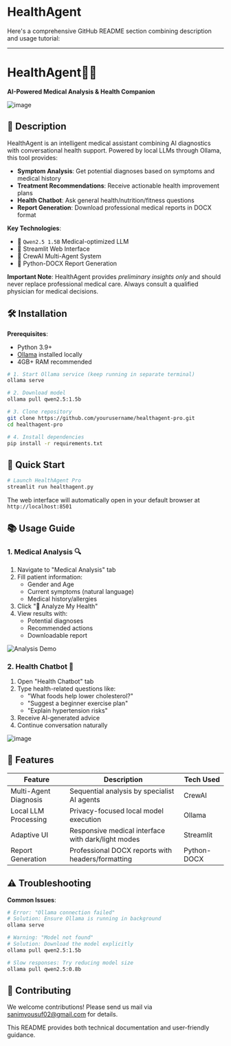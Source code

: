 # HealthAgent
Here's a comprehensive GitHub README section combining description and usage tutorial:

---

# HealthAgent🤖🏥

**AI-Powered Medical Analysis & Health Companion**

![image](https://github.com/user-attachments/assets/716a0ef8-46ce-4c4c-8694-e4fb04a1413e)


## 📖 Description

HealthAgent is an intelligent medical assistant combining AI diagnostics with conversational health support. Powered by local LLMs through Ollama, this tool provides:

- **Symptom Analysis**: Get potential diagnoses based on symptoms and medical history
- **Treatment Recommendations**: Receive actionable health improvement plans
- **Health Chatbot**: Ask general health/nutrition/fitness questions
- **Report Generation**: Download professional medical reports in DOCX format

**Key Technologies**:
- 🧠 `Qwen2.5 1.5B` Medical-optimized LLM
- 🚀 Streamlit Web Interface
- 🤖 CrewAI Multi-Agent System
- 📄 Python-DOCX Report Generation

**Important Note**: HealthAgent provides _preliminary insights only_ and should never replace professional medical care. Always consult a qualified physician for medical decisions.

## 🛠️ Installation

**Prerequisites**:
- Python 3.9+
- [Ollama](https://ollama.ai/) installed locally
- 4GB+ RAM recommended

```bash
# 1. Start Ollama service (keep running in separate terminal)
ollama serve

# 2. Download model
ollama pull qwen2.5:1.5b

# 3. Clone repository
git clone https://github.com/yourusername/healthagent-pro.git
cd healthagent-pro

# 4. Install dependencies
pip install -r requirements.txt
```

## 🚀 Quick Start

```bash
# Launch HealthAgent Pro
streamlit run healthagent.py
```

The web interface will automatically open in your default browser at `http://localhost:8501`

## 📚 Usage Guide

### 1. Medical Analysis 🔍
1. Navigate to "Medical Analysis" tab
2. Fill patient information:
   - Gender and Age
   - Current symptoms (natural language)
   - Medical history/allergies
3. Click "🚀 Analyze My Health"
4. View results with:
   - Potential diagnoses
   - Recommended actions
   - Downloadable report

![Analysis Demo](https://via.placeholder.com/600x300.png?text=Medical+Analysis+Demo)

### 2. Health Chatbot 💬
1. Open "Health Chatbot" tab
2. Type health-related questions like:
   - "What foods help lower cholesterol?"
   - "Suggest a beginner exercise plan"
   - "Explain hypertension risks"
3. Receive AI-generated advice
4. Continue conversation naturally

![image](https://github.com/user-attachments/assets/304dfc20-a5ae-49a5-8e37-d3a7c0e29879)


## 🧩 Features

| Feature | Description | Tech Used |
|---------|-------------|-----------|
| Multi-Agent Diagnosis | Sequential analysis by specialist AI agents | CrewAI |
| Local LLM Processing | Privacy-focused local model execution | Ollama |
| Adaptive UI | Responsive medical interface with dark/light modes | Streamlit |
| Report Generation | Professional DOCX reports with headers/formatting | Python-DOCX |

## ⚠️ Troubleshooting

**Common Issues**:
```bash
# Error: "Ollama connection failed"
# Solution: Ensure Ollama is running in background
ollama serve

# Warning: "Model not found"
# Solution: Download the model explicitly
ollama pull qwen2.5:1.5b

# Slow responses: Try reducing model size
ollama pull qwen2.5:0.8b
```

## 🤝 Contributing

We welcome contributions! Please send us mail via sanimyousuf02@gmail.com for details.


This README provides both technical documentation and user-friendly guidance.
